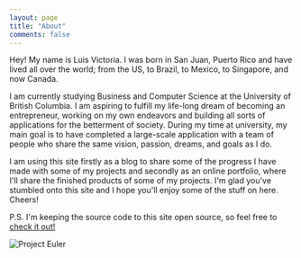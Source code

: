 ```yaml
---
layout: page
title: "About"
comments: false
---
```


Hey! My name is Luis Victoria. I was born in San Juan, Puerto Rico and have lived all over the world; from the US, to Brazil, to Mexico, to Singapore, and now Canada.

I am currently studying Business and Computer Science at the University of British Columbia. I am aspiring to fulfill my life-long dream of becoming an entrepreneur, working on my own endeavors and building all sorts of applications for the betterment of society. During my time at university, my main goal is to have completed a large-scale application with a team of people who share the same vision, passion, dreams, and goals as I do.

I am using this site firstly as a blog to share some of the progress I have made with some of my projects and secondly as an online portfolio, where I'll share the finished products of some of my projects. I'm glad you've stumbled onto this site and I hope you'll enjoy some of the stuff on here. Cheers!

P.S. I'm keeping the source code to this site open source, so feel free to [check it out!](https://github.com/LV/lv.github.io)


![Project Euler](https://projecteuler.net/profile/lvp.png)
